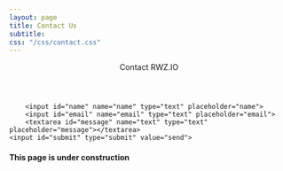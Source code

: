 ```yaml
---
layout: page
title: Contact Us
subtitle: 
css: "/css/contact.css"
---
```


<header>Contact RWZ.IO</header>
  
 <form id="form" class="topBefore" action="https://formspree.io/rhymeswithzion@gmail.com" method="POST">
 		
 		<input id="name" name="name" type="text" placeholder="name">
 		<input id="email" name="email" type="text" placeholder="email">
 		<textarea id="message" name="text" type="text" placeholder="message"></textarea>
    <input id="submit" type="submit" value="send">
  
 </form>


#### This page is under construction
